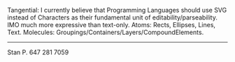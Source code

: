 Tangential: I currently believe that Programming Languages should use SVG instead of Characters as their fundamental unit of editability/parseability. IMO much more expressive than text-only. Atoms: Rects, Ellipses, Lines, Text.  Molecules: Groupings/Containers/Layers/CompoundElements.  

---

Stan P.
647 281 7059

